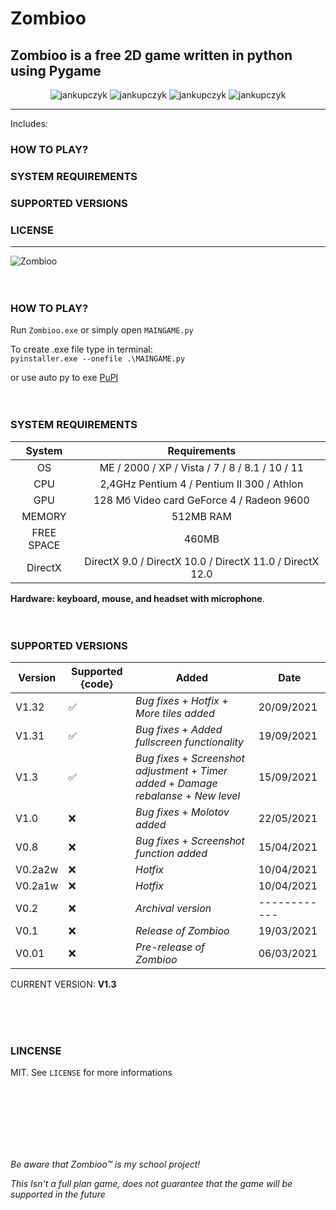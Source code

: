 # Zombioo
## Zombioo is a free 2D game written in python using Pygame

<p align="center">
  <img src="https://img.shields.io/github/issues/jankupczyk/Zombioo?color=critical&style=for-the-badge" alt="jankupczyk" />
  <img src="https://img.shields.io/github/stars/jankupczyk/Zombioo?color=success&style=for-the-badge" alt="jankupczyk" />
  <img src="https://img.shields.io/github/forks/jankupczyk/Zombioo?color=success&style=for-the-badge" alt="jankupczyk" />
  <img src="https://img.shields.io/github/license/jankupczyk/Zombioo?color=important&style=for-the-badge" alt="jankupczyk" />
</p>

---
Includes:
### HOW TO PLAY?
### SYSTEM REQUIREMENTS
### SUPPORTED VERSIONS
### LICENSE
---

![Zombioo](demo/demoNEW.gif)
<br />
<br />
<br />
### HOW TO PLAY?
Run ```Zombioo.exe``` or simply open ```MAINGAME.py```

To create .exe file type in terminal:     
```pyinstaller.exe --onefile .\MAINGAME.py```


or use auto py to exe
[PuPI](https://pypi.org/project/auto-py-to-exe/)
<br />
<br /> 
<br />
### SYSTEM REQUIREMENTS 

| System     | Requirements                                                       |
|:----------:|:------------------------------------------------------------------:|
| OS         | ME / 2000 / XP / Vista / 7 / 8 / 8.1 / 10 / 11                     |
| CPU        | 2,4GHz Pentium 4 / Pentium II 300  / Athlon                        |
| GPU        | 128 Мб Video card GeForce 4 / Radeon 9600                          |
| MEMORY     | 512MB RAM                                                          |
| FREE SPACE | 460MB                                                              |
| DirectX    | DirectX 9.0 / DirectX 10.0 / DirectX 11.0 / DirectX 12.0           |

<b>Hardware: keyboard, mouse, and headset with microphone</b>.
<br />
<br />
<br />

### SUPPORTED VERSIONS
| Version | Supported {code}   | Added                                                                                      | Date       |
| ------- | ------------------ | ------------------------------------------------------------------------------------------ | ---------- |
| V1.32   | :white_check_mark: | *Bug fixes* + *Hotfix* + *More tiles added*                                                | 20/09/2021 |
| V1.31   | :white_check_mark: | *Bug fixes* + *Added fullscreen functionality*                                             | 19/09/2021 |
| V1.3    | :white_check_mark: | *Bug fixes* + *Screenshot adjustment* + *Timer added* + *Damage rebalanse* + *New level*   | 15/09/2021 |
| V1.0    | :x:                | *Bug fixes* + *Molotov added*                                                              | 22/05/2021 |
| V0.8    | :x:                | *Bug fixes* + *Screenshot function added*                                                  | 15/04/2021 |
| V0.2a2w | :x:                | *Hotfix*                                                                                   | 10/04/2021 |
| V0.2a1w | :x:                | *Hotfix*                                                                                   | 10/04/2021 |
| V0.2    | :x:                | *Archival version*                                                                         |------------|
| V0.1    | :x:                | *Release of Zombioo*                                                                       | 19/03/2021 |
| V0.01   | :x:                | *Pre-release of Zombioo*                                                                   | 06/03/2021 |

CURRENT VERSION: <b>V1.3</b>

<br />
<br />
<br />
 
### LINCENSE

MIT. See ```LICENSE``` for more informations

<br />
<br />
<br />
<br />
<br />
<br /> 

*Be aware that Zombioo™ is my school project!*

*This Isn't a full plan game, does not guarantee that the game will be supported in the future*

